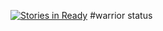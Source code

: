 [![Stories in Ready](https://badge.waffle.io/mrjaimisra/warrior_status.png?label=ready&title=Ready)](https://waffle.io/mrjaimisra/warrior_status)
#warrior status
